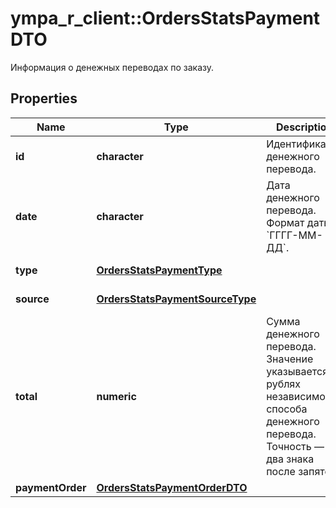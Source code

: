 # ympa_r_client::OrdersStatsPaymentDTO

Информация о денежных переводах по заказу.

## Properties
Name | Type | Description | Notes
------------ | ------------- | ------------- | -------------
**id** | **character** | Идентификатор денежного перевода. | [optional] 
**date** | **character** | Дата денежного перевода.  Формат даты: &#x60;ГГГГ-ММ-ДД&#x60;.  | [optional] 
**type** | [**OrdersStatsPaymentType**](OrdersStatsPaymentType.md) |  | [optional] [Enum: ] 
**source** | [**OrdersStatsPaymentSourceType**](OrdersStatsPaymentSourceType.md) |  | [optional] [Enum: ] 
**total** | **numeric** | Сумма денежного перевода. Значение указывается в рублях независимо от способа денежного перевода. Точность — два знака после запятой.  | [optional] 
**paymentOrder** | [**OrdersStatsPaymentOrderDTO**](OrdersStatsPaymentOrderDTO.md) |  | [optional] 


